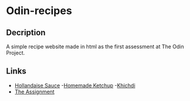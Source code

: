 # Odin-recipes

## Decription
A simple recipe website made in html as the first assessment at The Odin Project.

## Links
- [Hollandaise Sauce](https://www.jamieoliver.com/recipes/eggs-recipes/hollandaise-sauce/)
-[Homemade Ketchup](https://www.bbcgoodfood.com/recipes/homemade-ketchup)
-[Khichdi](https://masalaandchai.com/khichdi/)
- [The Assignment](https://www.theodinproject.com/paths/foundations/courses/foundations/lessons/recipes)